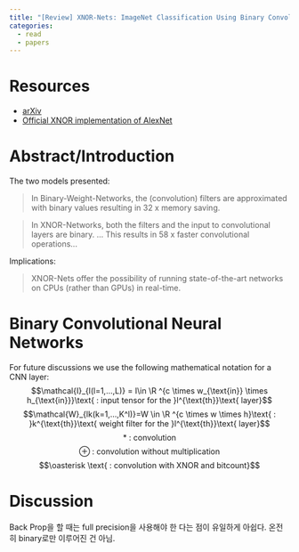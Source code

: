 ```yaml
---
title: "[Review] XNOR-Nets: ImageNet Classification Using Binary Convolutional Neural Networks"
categories:
  - read
  - papers
---
```


# Resources
- [arXiv](https://arxiv.org/abs/1603.05279)
- [Official XNOR implementation of AlexNet](http://allenai.org/plato/xnornet)

# Abstract/Introduction
The two models presented:

> In Binary-Weight-Networks, the (convolution) filters are approximated with binary values resulting in 32 x memory saving.

> In XNOR-Networks, both the filters and the input to convolutional layers are binary. ... This results in 58 x faster convolutional operations...

Implications:
> XNOR-Nets offer the possibility of running state-of-the-art networks on CPUs (rather than GPUs) in real-time.

# Binary Convolutional Neural Networks

For future discussions we use the following mathematical notation for a CNN layer:
$$\mathcal{I}_{l(l=1,...,L)} = I\in \R ^{c \times w_{\text{in}} \times h_{\text{in}}}\text{ : input tensor for the }l^{\text{th}}\text{ layer}$$
$$\mathcal{W}_{lk(k=1,...,K^l)}=W \in \R ^{c \times w \times h}\text{ : }k^{\text{th}}\text{ weight filter for the }l^{\text{th}}\text{ layer}$$
$$\ast\text{ : convolution}$$
$$\oplus\text{ : convolution without multiplication}$$
$$\oasterisk \text{ : convolution with XNOR and bitcount}$$



# Discussion

Back Prop을 할 때는 full precision을 사용해야 한 다는 점이 유일하게 아쉽다. 온전히 binary로만 이루어진 건 아님.
